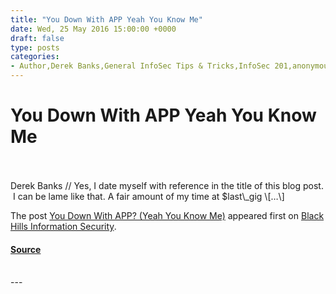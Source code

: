 ```yaml
---
title: "You Down With APP Yeah You Know Me"
date: Wed, 25 May 2016 15:00:00 +0000
draft: false
type: posts
categories: 
- Author,Derek Banks,General InfoSec Tips & Tricks,InfoSec 201,anonymous,Any job that involves a burner phone is a great job,cash,hacking,nuke it all afterwards,red teaming,white hat hacking
---
```

# You Down With APP Yeah You Know Me

<br/>

<br/>
Derek Banks // Yes, I date myself with reference in the title of this blog post.  I can be lame like that. A fair amount of my time at $last\_gig \[…\]

The post [You Down With APP? (Yeah You Know Me)](https://www.blackhillsinfosec.com/you-down-with-app-yeah-you-know-me/) appeared first on [Black Hills Information Security](https://www.blackhillsinfosec.com).

#### [Source](https://www.blackhillsinfosec.com/you-down-with-app-yeah-you-know-me/)

<br/>
---
